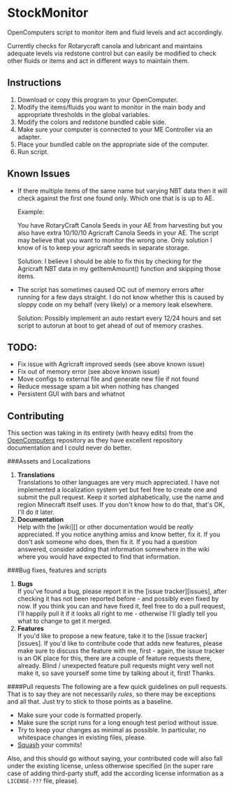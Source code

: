 # StockMonitor
OpenComputers script to monitor item and fluid levels and act accordingly.

Currently checks for Rotarycraft canola and lubricant and maintains adequate levels via redstone control but can easily be modified to check other fluids or items and act in different ways to maintain them.


## Instructions

1. Download or copy this program to your OpenComputer.
2. Modify the items/fluids you want to monitor in the main body and appropriate thresholds in the global variables.
3. Modify the colors and redstone bundled cable side.
4. Make sure your computer is connected to your ME Controller via an adapter.
5. Place your bundled cable on the appropriate side of the computer.
6. Run script.

## Known Issues

- If there multiple items of the same name but varying NBT data then it will check against the first one found only. Which one that is is up to AE.

  Example: 

  You have RotaryCraft Canola Seeds in your AE from harvesting but you also have extra 10/10/10 Agricraft Canola Seeds in your AE. The script may believe that you want to monitor the wrong one. Only solution I know of is to keep your agricraft seeds in separate storage. 
  
  Solution: I believe I should be able to fix this by checking for the Agricraft NBT data in my getItemAmount() function and skipping those items.
  
- The script has sometimes caused OC out of memory errors after running for a few days straight. I do not know whether this is caused by sloppy code on my behalf (very likely) or a memory leak elsewhere.

  Solution: Possibly implement an auto restart every 12/24 hours and set script to autorun at boot to get ahead of out of memory crashes.

## TODO:

- Fix issue with Agricraft improved seeds (see above known issue)
- Fix out of memory error (see above known issue)
- Move configs to external file and generate new file if not found
- Reduce message spam a bit when nothing has changed
- Persistent GUI with bars and whatnot


## Contributing

This section was taking in its entirety (with heavy edits) from the [OpenComputers](https://github.com/MightyPirates/OpenComputers) repository as they have excellent repository documentation and I could never do better.

###Assets and Localizations
1. **Translations**  
   Translations to other languages are very much appreciated. I have not implemented a localization system yet but feel free to create one and submit the pull request. Keep it sorted alphabetically, use the name and region Minecraft itself uses. If you don't know how to do that, that's OK, I'll do it later.
2. **Documentation**  
   Help with the [wiki][] or other documentation would be *really* appreciated. If you notice anything amiss and know better, fix it. If you don't ask someone who does, then fix it. If you had a question answered, consider adding that information somewhere in the wiki where you would have expected to find that information.  

###Bug fixes, features and scripts
1. **Bugs**  
   If you've found a bug, please report it in the [issue tracker][issues], after checking it has not been reported before - and possibly even fixed by now. If you think you can and have fixed it, feel free to do a pull request, I'll happily pull it if it looks all right to me - otherwise I'll gladly tell you what to change to get it merged.
2. **Features**  
   If you'd like to propose a new feature, take it to the [issue tracker][issues]. If you'd like to contribute code that adds new features, please make sure to discuss the feature with me, first - again, the issue tracker is an OK place for this, there are a couple of feature requests there, already. Blind / unexpected feature pull requests might very well not make it, so save yourself some time by talking about it, first! Thanks.

####Pull requests
The following are a few quick guidelines on pull requests. That is to say they are not necessarily *rules*, so there may be exceptions and all that. Just try to stick to those points as a baseline.
- Make sure your code is formatted properly.
- Make sure the script runs for a long enough test period without issue.
- Try to keep your changes as minimal as possible. In particular, no whitespace changes in existing files, please.
- [Squash](http://gitready.com/advanced/2009/02/10/squashing-commits-with-rebase.html) your commits!

Also, and this should go without saying, your contributed code will also fall under the existing license, unless otherwise specified (in the super rare case of adding third-party stuff, add the according license information as a `LICENSE-???` file, please).
